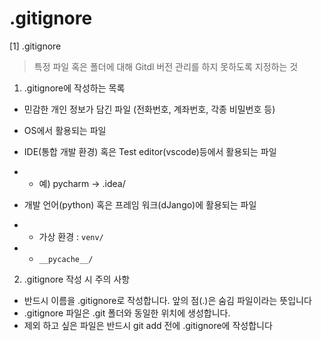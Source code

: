 # .gitignore
[1] .gitignore
> 특정 파일 혹은 폴더에 대해 Gitdl 버전 관리를 하지 못하도록 지정하는 것

1. .gitignore에 작성하는 목록

- 민감한 개인 정보가 담긴 파일 (전화번호, 계좌번호, 각종 비밀번호 등)
- OS에서 활용되는 파일
- IDE(통합 개발 환경) 혹은 Test editor(vscode)등에서 활용되는 파일

- - 예) pycharm -> .idea/

- 개발 언어(python) 혹은 프레임 워크(dJango)에 활용되는 파일 
- - 가상 환경 : `venv/`
- - `__pycache__/`

2. .gitignore 작성 시 주의 사항
- 반드시 이름을 .gitignore로 작성합니다. 앞의 점(.)은 숨김 파일이라는 뜻입니다
- .gitignore 파일은 .git 폴더와 동일한 위치에 생성합니다.
- 제외 하고 싶은 파일은 반드시 git add 전에 .gitignore에 작성합니다
